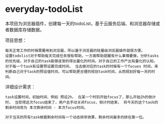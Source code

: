# everyday-todoList
本项目为浏览器插件，创建每一天的todoList，基于云服务后端、和浏览器存储或者数据库存储数据。

项目思想：
    
    每天正常工作的时候需要用到浏览器，所以基于浏览器的轻量级浏览器插件就很方便。
    设置todolist对于帮助每天完成任务很有帮助，一方面帮助提醒有什么事情要做，分析tasks的优先级，对于自己的task能够逐渐的得出量化的时间。对于自己的工作产出有量化的认知。
    对于每一个task有设置预设置完成时间， 当去做对应的task的时候有一个focues 时间，来判断自己对于task的预设值时间，可以帮助更合理的规划task时间，从而规划好每一天的时间。

详细设计需求：

    task设置时间，初始时间、例如 预设2h， 在某一个时刻开始focus了，那么开始2h的倒计时， 当觉得这次focus结束了，用户去手动关闭focus，倒计时结束， 将今天的这个task的剩余时间改为 本次剩余时间 - 本次focus时间。
    
    对于当天的所有task根据剩余时间有一个动态排序效果，剩余时间最多的排在第一位。
    
    
